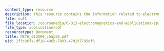 ```yaml
---
content_type: resource
description: This resource contains the information related to electromagnetic forces.
file: null
file_location: /coursemedia/6-013-electromagnetics-and-applications-spring-2009/2f3c96fadf18496b70934702d7785cf6_MIT6_013S09_chap05.pdf
file_type: application/pdf
resourcetype: Document
title: MIT6_013S09_chap05.pdf
uid: 2f3c96fa-df18-496b-7093-4702d7785cf6
---
```

